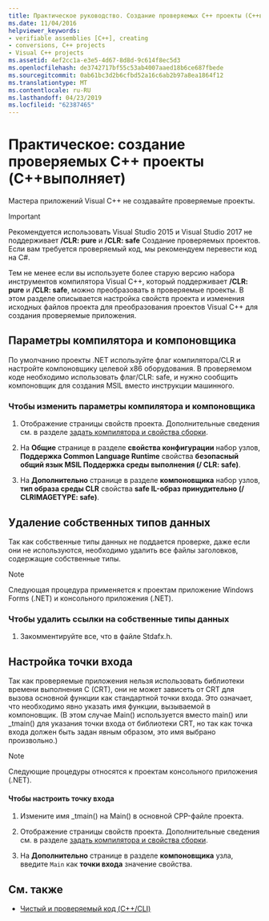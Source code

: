 ```yaml
---
title: Практическое руководство. Создание проверяемых C++ проекты (C++выполняет)
ms.date: 11/04/2016
helpviewer_keywords:
- verifiable assemblies [C++], creating
- conversions, C++ projects
- Visual C++ projects
ms.assetid: 4ef2cc1a-e3e5-4d67-8d8d-9c614f8ec5d3
ms.openlocfilehash: de3742717bf55c53ab4007aaed18b6ce687fbede
ms.sourcegitcommit: 0ab61bc3d2b6cfbd52a16c6ab2b97a8ea1864f12
ms.translationtype: MT
ms.contentlocale: ru-RU
ms.lasthandoff: 04/23/2019
ms.locfileid: "62387465"
---
```

# <a name="how-to-create-verifiable-c-projects-ccli"></a>Практическое: создание проверяемых C++ проекты (C++выполняет)

Мастера приложений Visual C++ не создавайте проверяемые проекты.

> [!IMPORTANT]
> Рекомендуется использовать Visual Studio 2015 и Visual Studio 2017 не поддерживает **/CLR: pure** и **/CLR: safe** Создание проверяемых проектов. Если вам требуется проверяемый код, мы рекомендуем перевести код на C#.

Тем не менее если вы используете более старую версию набора инструментов компилятора Visual C++, который поддерживает **/CLR: pure** и **/CLR: safe**, можно преобразовать в проверяемые проекты. В этом разделе описывается настройка свойств проекта и изменения исходных файлов проекта для преобразования проектов Visual C++ для создания проверяемые приложения.

## <a name="compiler-and-linker-settings"></a>Параметры компилятора и компоновщика

По умолчанию проекты .NET используйте флаг компилятора/CLR и настройте компоновщику целевой x86 оборудования. В проверяемом коде необходимо использовать флаг/CLR: safe, и нужно сообщить компоновщик для создания MSIL вместо инструкции машинного.

### <a name="to-change-the-compiler-and-linker-settings"></a>Чтобы изменить параметры компилятора и компоновщика

1. Отображение страницы свойств проекта. Дополнительные сведения см. в разделе [задать компилятора и свойства сборки](../build/working-with-project-properties.md).

1. На **Общие** странице в разделе **свойства конфигурации** набор узлов, **Поддержка Common Language Runtime** свойства **безопасный общий язык MSIL Поддержка среды выполнения (/ CLR: safe)**.

1. На **Дополнительно** странице в разделе **компоновщика** набор узлов, **тип образа среды CLR** свойства **safe IL-образ принудительно (/ CLRIMAGETYPE: safe)**.

## <a name="removing-native-data-types"></a>Удаление собственных типов данных

Так как собственные типы данных не поддается проверке, даже если они не используются, необходимо удалить все файлы заголовков, содержащие собственные типы.

> [!NOTE]
> Следующая процедура применяется к проектам приложение Windows Forms (.NET) и консольного приложения (.NET).

### <a name="to-remove-references-to-native-data-types"></a>Чтобы удалить ссылки на собственные типы данных

1. Закомментируйте все, что в файле Stdafx.h.

## <a name="configuring-an-entry-point"></a>Настройка точки входа

Так как проверяемые приложения нельзя использовать библиотеки времени выполнения C (CRT), они не может зависеть от CRT для вызова основной функции как стандартной точки входа. Это означает, что необходимо явно указать имя функции, вызываемой в компоновщик. (В этом случае Main() используется вместо main() или _tmain() для указания точки входа от библиотеки CRT, но так как точка входа должен быть задан явным образом, это имя выбрано произвольно.)

> [!NOTE]
> Следующие процедуры относятся к проектам консольного приложения (.NET).

#### <a name="to-configure-an-entry-point"></a>Чтобы настроить точку входа

1. Измените имя _tmain() на Main() в основной CPP-файле проекта.

1. Отображение страницы свойств проекта. Дополнительные сведения см. в разделе [задать компилятора и свойства сборки](../build/working-with-project-properties.md).

1. На **Дополнительно** странице в разделе **компоновщика** узла, введите `Main` как **точки входа** значение свойства.

## <a name="see-also"></a>См. также

- [Чистый и проверяемый код (C++/CLI)](../dotnet/pure-and-verifiable-code-cpp-cli.md)
